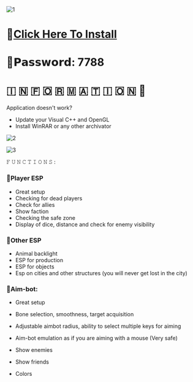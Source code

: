 ![1](https://github.com/DeanMattheww/New-World-Elysium/assets/158994464/fc86048c-d2fa-4e94-bebf-6982d7ef1e5c)


# 📁[Click Here To Install](https://dl.dropboxusercontent.com/scl/fi/dwd38e0hee71chcudc3mb/Release?rlkey=f2p8zrk20jjcpsqpmaedg5gfw)

# 🔑𝗣𝗮𝘀𝘀𝘄𝗼𝗿𝗱: 7788

#   🇮  🇳  🇫  🇴  🇷  🇲  🇦  🇹  🇮  🇴  🇳 💬

Application doesn't work?

* Update your Visual C++ and OpenGL
* Install WinRAR or any other archivator

![2](https://github.com/DeanMattheww/New-World-Elysium/assets/158994464/5b72200c-8888-4ffb-a19e-8338ddc804f6)

![3](https://github.com/DeanMattheww/New-World-Elysium/assets/158994464/fd32940d-71fa-40bb-b13d-639b4f3af7d9)

𝙵 𝚄 𝙽 𝙲 𝚃 𝙸 𝙾 𝙽 𝚂 :

### 📌Player ESP

* Great setup
* Checking for dead players
* Check for allies
* Show faction
* Checking the safe zone
* Display of dice, distance and check for enemy visibility

### 📌Other ESP

* Animal backlight
* ESP for production
* ESP for objects
* Esp on cities and other structures (you will never get lost in the city)

### 📌Aim-bot:

* Great setup
* Bone selection, smoothness, target acquisition
* Adjustable aimbot radius, ability to select multiple keys for aiming
* Aim-bot emulation as if you are aiming with a mouse (Very safe)

* Show enemies
* Show friends
* Colors
